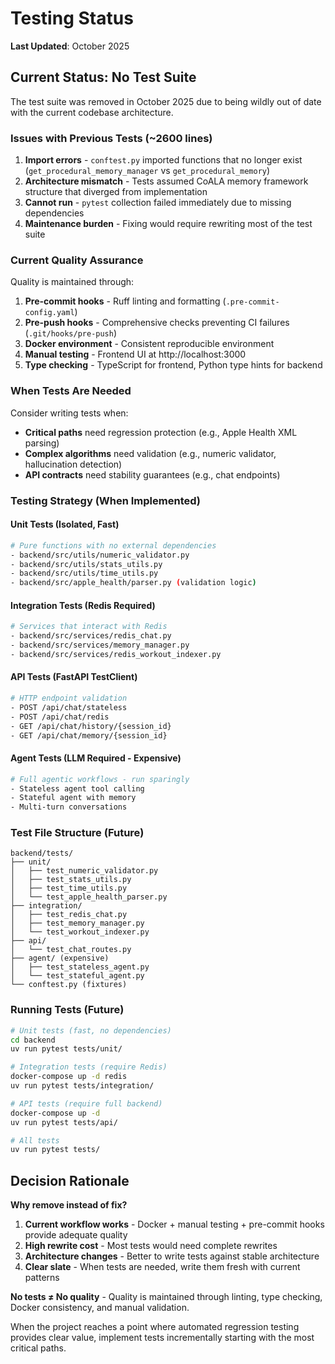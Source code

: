 # Testing Status

**Last Updated**: October 2025

## Current Status: No Test Suite

The test suite was removed in October 2025 due to being wildly out of date with the current codebase architecture.

### Issues with Previous Tests (~2600 lines)

1. **Import errors** - `conftest.py` imported functions that no longer exist (`get_procedural_memory_manager` vs `get_procedural_memory`)
2. **Architecture mismatch** - Tests assumed CoALA memory framework structure that diverged from implementation
3. **Cannot run** - `pytest` collection failed immediately due to missing dependencies
4. **Maintenance burden** - Fixing would require rewriting most of the test suite

### Current Quality Assurance

Quality is maintained through:

1. **Pre-commit hooks** - Ruff linting and formatting (`.pre-commit-config.yaml`)
2. **Pre-push hooks** - Comprehensive checks preventing CI failures (`.git/hooks/pre-push`)
3. **Docker environment** - Consistent reproducible environment
4. **Manual testing** - Frontend UI at http://localhost:3000
5. **Type checking** - TypeScript for frontend, Python type hints for backend

### When Tests Are Needed

Consider writing tests when:

- **Critical paths** need regression protection (e.g., Apple Health XML parsing)
- **Complex algorithms** need validation (e.g., numeric validator, hallucination detection)
- **API contracts** need stability guarantees (e.g., chat endpoints)

### Testing Strategy (When Implemented)

#### Unit Tests (Isolated, Fast)
```bash
# Pure functions with no external dependencies
- backend/src/utils/numeric_validator.py
- backend/src/utils/stats_utils.py
- backend/src/utils/time_utils.py
- backend/src/apple_health/parser.py (validation logic)
```

#### Integration Tests (Redis Required)
```bash
# Services that interact with Redis
- backend/src/services/redis_chat.py
- backend/src/services/memory_manager.py
- backend/src/services/redis_workout_indexer.py
```

#### API Tests (FastAPI TestClient)
```bash
# HTTP endpoint validation
- POST /api/chat/stateless
- POST /api/chat/redis
- GET /api/chat/history/{session_id}
- GET /api/chat/memory/{session_id}
```

#### Agent Tests (LLM Required - Expensive)
```bash
# Full agentic workflows - run sparingly
- Stateless agent tool calling
- Stateful agent with memory
- Multi-turn conversations
```

### Test File Structure (Future)

```
backend/tests/
├── unit/
│   ├── test_numeric_validator.py
│   ├── test_stats_utils.py
│   ├── test_time_utils.py
│   └── test_apple_health_parser.py
├── integration/
│   ├── test_redis_chat.py
│   ├── test_memory_manager.py
│   └── test_workout_indexer.py
├── api/
│   └── test_chat_routes.py
├── agent/ (expensive)
│   ├── test_stateless_agent.py
│   └── test_stateful_agent.py
└── conftest.py (fixtures)
```

### Running Tests (Future)

```bash
# Unit tests (fast, no dependencies)
cd backend
uv run pytest tests/unit/

# Integration tests (require Redis)
docker-compose up -d redis
uv run pytest tests/integration/

# API tests (require full backend)
docker-compose up -d
uv run pytest tests/api/

# All tests
uv run pytest tests/
```

## Decision Rationale

**Why remove instead of fix?**

1. **Current workflow works** - Docker + manual testing + pre-commit hooks provide adequate quality
2. **High rewrite cost** - Most tests would need complete rewrites
3. **Architecture changes** - Better to write tests against stable architecture
4. **Clear slate** - When tests are needed, write them fresh with current patterns

**No tests ≠ No quality** - Quality is maintained through linting, type checking, Docker consistency, and manual validation.

When the project reaches a point where automated regression testing provides clear value, implement tests incrementally starting with the most critical paths.
